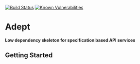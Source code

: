 [![Build Status](https://travis-ci.org/slate-studio/adept.svg?branch=master)](https://travis-ci.org/slate-studio/adept)
[![Known Vulnerabilities](https://snyk.io/test/github/slate-studio/adept/badge.svg?targetFile=package.json)](https://snyk.io/test/github/slate-studio/adept?targetFile=package.json)

# Adept

**Low dependency skeleton for specification based API services**

## Getting Started

